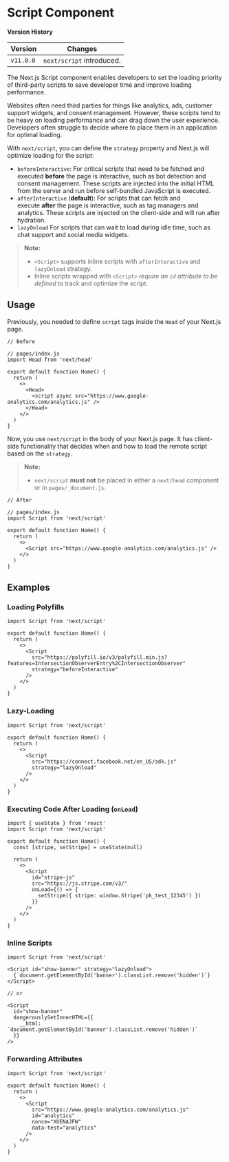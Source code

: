 # Script Component

**Version History**

<table><thead><tr class="header"><th>Version</th><th>Changes</th></tr></thead><tbody><tr class="odd"><td><code>v11.0.0</code></td><td><code>next/script</code> introduced.</td></tr></tbody></table>

The Next.js Script component enables developers to set the loading priority of third-party scripts to save developer time and improve loading performance.

Websites often need third parties for things like analytics, ads, customer support widgets, and consent management. However, these scripts tend to be heavy on loading performance and can drag down the user experience. Developers often struggle to decide where to place them in an application for optimal loading.

With `next/script`, you can define the `strategy` property and Next.js will optimize loading for the script:

- `beforeInteractive`: For critical scripts that need to be fetched and executed **before** the page is interactive, such as bot detection and consent management. These scripts are injected into the initial HTML from the server and run before self-bundled JavaScript is executed.
- `afterInteractive` (**default**): For scripts that can fetch and execute **after** the page is interactive, such as tag managers and analytics. These scripts are injected on the client-side and will run after hydration.
- `lazyOnload` For scripts that can wait to load during idle time, such as chat support and social media widgets.

> **Note:**
>
> - `<Script>` supports inline scripts with `afterInteractive` and `lazyOnload` strategy.
> - Inline scripts wrapped with `<Script>` _require an `id` attribute to be defined_ to track and optimize the script.

## Usage

Previously, you needed to define `script` tags inside the `Head` of your Next.js page.

    // Before

    // pages/index.js
    import Head from 'next/head'

    export default function Home() {
      return (
        <>
          <Head>
            <script async src="https://www.google-analytics.com/analytics.js" />
          </Head>
        </>
      )
    }

Now, you use `next/script` in the body of your Next.js page. It has client-side functionality that decides when and how to load the remote script based on the `strategy`.

> **Note:**
>
> - `next/script` **must not** be placed in either a `next/head` component or in `pages/_document.js`.

    // After

    // pages/index.js
    import Script from 'next/script'

    export default function Home() {
      return (
        <>
          <Script src="https://www.google-analytics.com/analytics.js" />
        </>
      )
    }

## Examples

### Loading Polyfills

    import Script from 'next/script'

    export default function Home() {
      return (
        <>
          <Script
            src="https://polyfill.io/v3/polyfill.min.js?features=IntersectionObserverEntry%2CIntersectionObserver"
            strategy="beforeInteractive"
          />
        </>
      )
    }

### Lazy-Loading

    import Script from 'next/script'

    export default function Home() {
      return (
        <>
          <Script
            src="https://connect.facebook.net/en_US/sdk.js"
            strategy="lazyOnload"
          />
        </>
      )
    }

### Executing Code After Loading (`onLoad`)

    import { useState } from 'react'
    import Script from 'next/script'

    export default function Home() {
      const [stripe, setStripe] = useState(null)

      return (
        <>
          <Script
            id="stripe-js"
            src="https://js.stripe.com/v3/"
            onLoad={() => {
              setStripe({ stripe: window.Stripe('pk_test_12345') })
            }}
          />
        </>
      )
    }

### Inline Scripts

    import Script from 'next/script'

    <Script id="show-banner" strategy="lazyOnload">
      {`document.getElementById('banner').classList.remove('hidden')`}
    </Script>

    // or

    <Script
      id="show-banner"
      dangerouslySetInnerHTML={{
        __html: `document.getElementById('banner').classList.remove('hidden')`
      }}
    />

### Forwarding Attributes

    import Script from 'next/script'

    export default function Home() {
      return (
        <>
          <Script
            src="https://www.google-analytics.com/analytics.js"
            id="analytics"
            nonce="XUENAJFW"
            data-test="analytics"
          />
        </>
      )
    }
